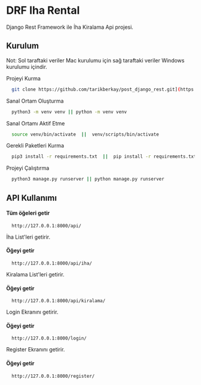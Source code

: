 
# DRF Iha Rental

Django Rest Framework ile İha Kiralama Api projesi.




## Kurulum

Not: Sol taraftaki veriler Mac kurulumu için sağ taraftaki veriler Windows kurulumu içindir.

Projeyi Kurma  

```bash
  git clone https://github.com/tarikberkay/post_django_rest.git](https://github.com/tarikberkay/iha_rental.git
```

Sanal Ortam Oluşturma
```bash
  python3 -m venv venv || python -m venv venv
```

Sanal Ortamı Aktif Etme
```bash
  source venv/bin/activate  ||  venv/scripts/bin/activate
```

Gerekli Paketleri Kurma
```bash
  pip3 install -r requirements.txt  ||  pip install -r requirements.txt
```


Projeyi Çalıştırma
```bash
  python3 manage.py runserver || python manage.py runserver
```

  
## API Kullanımı

#### Tüm öğeleri getir

```http
  http://127.0.0.1:8000/api/
```



İha List'leri getirir.

#### Öğeyi getir

```http
  http://127.0.0.1:8000/api/iha/
```



Kiralama List'leri getirir.

#### Öğeyi getir

```http
  http://127.0.0.1:8000/api/kiralama/
```


Login Ekranını getirir.

#### Öğeyi getir

```http
  http://127.0.0.1:8000/login/
```


Register Ekranını getirir.

#### Öğeyi getir

```http
  http://127.0.0.1:8000/register/
```





  
